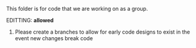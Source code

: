 This folder is for code that we are working on as a group. 

EDITTING: __allowed__
1. Please create a branches to allow for early code designs to exist in the event new changes break code
